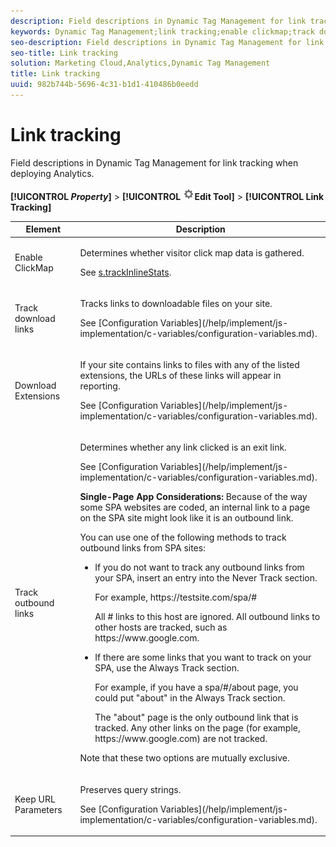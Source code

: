 ```yaml
---
description: Field descriptions in Dynamic Tag Management for link tracking when deploying Analytics.
keywords: Dynamic Tag Management;link tracking;enable clickmap;track download links;download extensions;track outbound links;keep url parameters
seo-description: Field descriptions in Dynamic Tag Management for link tracking when deploying Analytics.
seo-title: Link tracking
solution: Marketing Cloud,Analytics,Dynamic Tag Management
title: Link tracking
uuid: 982b744b-5696-4c31-b1d1-410486b0eedd
---
```


# Link tracking

Field descriptions in Dynamic Tag Management for link tracking when deploying Analytics.

 **[!UICONTROL _Property_]** > **[!UICONTROL   ![](assets/settings_gear.png)Edit Tool]** > **[!UICONTROL Link Tracking]** 

<table id="table_F23FB0B284E74B66A107B1D69D22A51C"> 
 <thead> 
  <tr> 
   <th colname="col1" class="entry"> Element </th> 
   <th colname="col2" class="entry"> Description </th> 
  </tr> 
 </thead>
 <tbody> 
  <tr> 
   <td colname="col1"> Enable ClickMap </td> 
   <td colname="col2"> <p>Determines whether visitor click map data is gathered. </p> <p>See <a href="../../../implement/js-implementation/c-variables/configuration-variables.md#concept_8FCA630706334F54B4DCB607378BCD00" format="dita" scope="local"> s.trackInlineStats</a>. </p> </td> 
  </tr> 
  <tr> 
   <td colname="col1"> Track download links </td> 
   <td colname="col2"> <p>Tracks links to downloadable files on your site. </p> <p>See [Configuration Variables](/help/implement/js-implementation/c-variables/configuration-variables.md).</p> </td> 
  </tr> 
  <tr> 
   <td colname="col1"> Download Extensions </td> 
   <td colname="col2"> <p>If your site contains links to files with any of the listed extensions, the URLs of these links will appear in reporting. </p>See [Configuration Variables](/help/implement/js-implementation/c-variables/configuration-variables.md). </p> </td> 
  </tr> 
  <tr> 
   <td colname="col1"> Track outbound links </td> 
   <td colname="col2"> <p>Determines whether any link clicked is an exit link. </p> <p>See [Configuration Variables](/help/implement/js-implementation/c-variables/configuration-variables.md). </p> <p><b>Single-Page App Considerations: </b>Because of the way some SPA websites are coded, an internal link to a page on the SPA site might look like it is an outbound link. </p> <p>You can use one of the following methods to track outbound links from SPA sites: </p> 
    <ul id="ul_A4179633ED0644C3BA5F548A58CA4EC9"> 
     <li id="li_1959FBF14E42469FA8724B37EB58BC54"> <p>If you do not want to track any outbound links from your SPA, insert an entry into the <span class="wintitle"> Never Track</span> section. </p> <p>For example, <span class="filepath"> https://testsite.com/spa/#</span> </p> <p>All # links to this host are ignored. All outbound links to other hosts are tracked, such as <span class="filepath"> https://www.google.com</span>. </p> </li> 
     <li id="li_37DD4D37887243FB928C9C04ACE9D39E"> <p>If there are some links that you want to track on your SPA, use the <span class="wintitle"> Always Track</span> section. </p> <p>For example, if you have a <span class="filepath"> spa/#/about</span> page, you could put "about" in the <span class="wintitle"> Always Track</span> section. </p> <p>The "about" page is the only outbound link that is tracked. Any other links on the page (for example, <span class="filepath"> https://www.google.com</span>) are not tracked. </p> </li> 
    </ul> <p>Note that these two options are mutually exclusive. </p> </td> 
  </tr> 
  <tr> 
   <td colname="col1"> Keep URL Parameters </td> 
   <td colname="col2"> <p>Preserves query strings. </p> <p>See [Configuration Variables](/help/implement/js-implementation/c-variables/configuration-variables.md). </p> </td> 
  </tr> 
 </tbody> 
</table>

